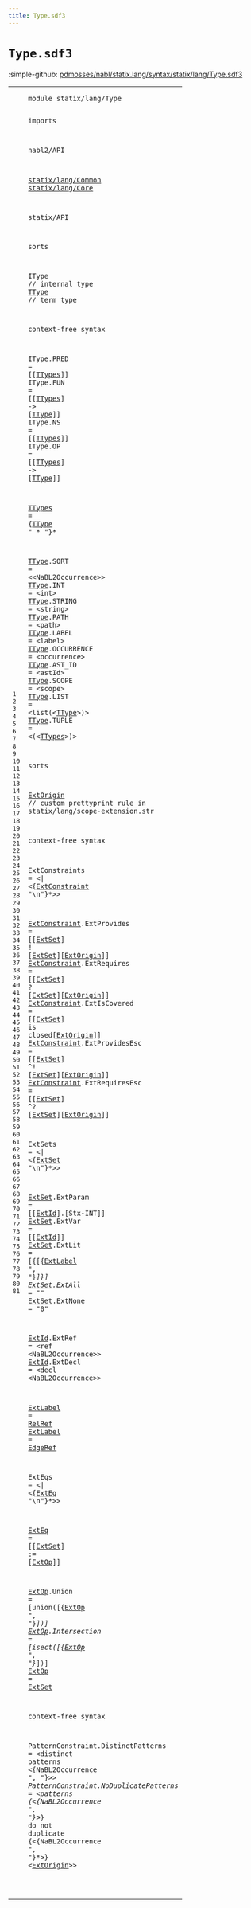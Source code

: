 ```yaml
---
title: Type.sdf3
---
```


# `Type.sdf3`

:simple-github: [pdmosses/nabl/statix.lang/syntax/statix/lang/Type.sdf3]

[pdmosses/nabl/statix.lang/syntax/statix/lang/Type.sdf3]: https://github.com/pdmosses/nabl/blob/master/statix.lang/syntax/statix/lang/Type.sdf3 "The source file on GitHub"

<div class="sdf3"><table class="highlighttable"><tbody><tr><td class="linenos"><div class="linenodiv"><pre><span></span>1
2
3
4
5
6
7
8
9
10
11
12
13
14
15
16
17
18
19
20
21
22
23
24
25
26
27
28
29
30
31
32
33
34
35
36
37
38
39
40
41
42
43
44
45
46
47
48
49
50
51
52
53
54
55
56
57
58
59
60
61
62
63
64
65
66
67
68
69
70
71
72
73
74
75
76
77
78
79
80
81
</pre></div></td>
<td class="code"><pre><code><span class="keyword">module</span> <span id="statix/lang/Type_7_23" title="Not referenced locally, nor via imports">statix/lang/Type</span>

<span class="keyword">imports</span>

  <span title="External reference">nabl2/API</span>

  <a href="../Common.sdf3#statix/lang/Common_7_25" id="statix/lang/Common_49_67" title="Defined at ../Common.sdf3 line 1">statix/lang/Common</a>
  <a href="../Core.sdf3#statix/lang/Core_7_23" id="statix/lang/Core_70_86" title="Defined at ../Core.sdf3 line 1">statix/lang/Core</a>

  <span title="External reference">statix/API</span>

<span class="keyword">sorts</span>

  <span id="IType_111_116" title="Not referenced locally, nor via imports">IType</span> <span class="layout">// internal type</span>
  <a href="#TType_606_611" id="TType_136_141" title="Referenced at line 34">TType</a> <span class="layout">// term type</span>

<span class="keyword">context-free syntax</span>

  <span id="IType_179_184" title="Not referenced locally, nor via imports">IType</span>.<span class="cons_Constructor"><span id="PRED_185_189" title="Not referenced locally, nor via imports">PRED</span></span> = [[<a href="#TTypes_306_312" id="TTypes_194_200" title="Defined at line 24">TTypes</a>]]
  <span id="IType_205_210" title="Not referenced locally, nor via imports">IType</span>.<span class="cons_Constructor"><span id="FUN_211_214" title="Not referenced locally, nor via imports">FUN</span></span>  = [[<a href="#TTypes_306_312" id="TTypes_220_226" title="Defined at line 24">TTypes</a>] <span class="cons_String">-&gt;</span> [<a href="#TType_136_141" id="TType_232_237" title="Defined at line 15, 26, 27, 28, 29, 30, 31, 32, 33, 34, 35">TType</a>]]
  <span id="IType_242_247" title="Not referenced locally, nor via imports">IType</span>.<span class="cons_Constructor"><span id="NS_248_250" title="Not referenced locally, nor via imports">NS</span></span>   = [[<a href="#TTypes_306_312" id="TTypes_257_263" title="Defined at line 24">TTypes</a>]]
  <span id="IType_268_273" title="Not referenced locally, nor via imports">IType</span>.<span class="cons_Constructor"><span id="OP_274_276" title="Not referenced locally, nor via imports">OP</span></span>   = [[<a href="#TTypes_306_312" id="TTypes_283_289" title="Defined at line 24">TTypes</a>] <span class="cons_String">-&gt;</span> [<a href="#TType_136_141" id="TType_295_300" title="Defined at line 15, 26, 27, 28, 29, 30, 31, 32, 33, 34, 35">TType</a>]]

  <a href="#TTypes_639_645" id="TTypes_306_312" title="Referenced at line 35">TTypes</a> = {<a href="#TType_136_141" id="TType_316_321" title="Defined at line 15, 26, 27, 28, 29, 30, 31, 32, 33, 34, 35">TType</a> <span class="cons_Lit">" * "</span>}*

  <a href="#TType_606_611" id="TType_333_338" title="Referenced at line 34">TType</a>.<span class="cons_Constructor"><span id="SORT_339_343" title="Not referenced locally, nor via imports">SORT</span></span>       = &lt;&lt;<span title="External reference">NaBL2Occurrence</span>&gt;&gt;
  <a href="#TType_606_611" id="TType_374_379" title="Referenced at line 34">TType</a>.<span class="cons_Constructor"><span id="INT_380_383" title="Not referenced locally, nor via imports">INT</span></span>        = &lt;<span class="cons_String">int</span>&gt;
  <a href="#TType_606_611" id="TType_401_406" title="Referenced at line 34">TType</a>.<span class="cons_Constructor"><span id="STRING_407_413" title="Not referenced locally, nor via imports">STRING</span></span>     = &lt;<span class="cons_String">string</span>&gt;
  <a href="#TType_606_611" id="TType_431_436" title="Referenced at line 34">TType</a>.<span class="cons_Constructor"><span id="PATH_437_441" title="Not referenced locally, nor via imports">PATH</span></span>       = &lt;<span class="cons_String">path</span>&gt;
  <a href="#TType_606_611" id="TType_459_464" title="Referenced at line 34">TType</a>.<span class="cons_Constructor"><span id="LABEL_465_470" title="Not referenced locally, nor via imports">LABEL</span></span>      = &lt;<span class="cons_String">label</span>&gt;
  <a href="#TType_606_611" id="TType_488_493" title="Referenced at line 34">TType</a>.<span class="cons_Constructor"><span id="OCCURRENCE_494_504" title="Not referenced locally, nor via imports">OCCURRENCE</span></span> = &lt;<span class="cons_String">occurrence</span>&gt;
  <a href="#TType_606_611" id="TType_522_527" title="Referenced at line 34">TType</a>.<span class="cons_Constructor"><span id="AST_ID_528_534" title="Not referenced locally, nor via imports">AST_ID</span></span>     = &lt;<span class="cons_String">astId</span>&gt;
  <a href="#TType_606_611" id="TType_551_556" title="Referenced at line 34">TType</a>.<span class="cons_Constructor"><span id="SCOPE_557_562" title="Not referenced locally, nor via imports">SCOPE</span></span>      = &lt;<span class="cons_String">scope</span>&gt;
  <a href="#TType_606_611" id="TType_580_585" title="Referenced at line 34">TType</a>.<span class="cons_Constructor"><span id="LIST_586_590" title="Not referenced locally, nor via imports">LIST</span></span>       = &lt;<span class="cons_String">list(</span>&lt;<a href="#TType_136_141" id="TType_606_611" title="Defined at line 15, 26, 27, 28, 29, 30, 31, 32, 33, 34, 35">TType</a>&gt;<span class="cons_String">)</span>&gt;
  <a href="#TType_606_611" id="TType_617_622" title="Referenced at line 34">TType</a>.<span class="cons_Constructor"><span id="TUPLE_623_628" title="Not referenced locally, nor via imports">TUPLE</span></span>      = &lt;<span class="cons_String">(</span>&lt;<a href="#TTypes_306_312" id="TTypes_639_645" title="Defined at line 24">TTypes</a>&gt;<span class="cons_String">)</span>&gt;

<span class="keyword">sorts</span>

  <a href="#ExtOrigin_1882_1891" id="ExtOrigin_659_668" title="Referenced at line 81">ExtOrigin</a> <span class="layout">// custom prettyprint rule in statix/lang/scope-extension.str</span>

<span class="keyword">context-free syntax</span>

  <span id="ExtConstraints_755_769" title="Not referenced locally, nor via imports">ExtConstraints</span> = &lt;<span class="cons_String">|</span> &lt;{<a href="#ExtConstraint_803_816" id="ExtConstraint_777_790" title="Defined at line 45, 46, 47, 48, 49">ExtConstraint</a> <span class="cons_Lit">"\n"</span>}*&gt;&gt;

  <a href="#ExtConstraint_777_790" id="ExtConstraint_803_816" title="Referenced at line 43">ExtConstraint</a>.<span class="cons_Constructor"><span id="ExtProvides_817_828" title="Not referenced locally, nor via imports">ExtProvides</span></span>  = [[<a href="#ExtSet_1166_1172" id="ExtSet_834_840" title="Defined at line 54, 55, 56, 57, 58">ExtSet</a>] <span class="cons_String">!</span> [<a href="#ExtSet_1166_1172" id="ExtSet_845_851" title="Defined at line 54, 55, 56, 57, 58">ExtSet</a>][<a href="#ExtOrigin_659_668" id="ExtOrigin_853_862" title="Defined at line 39">ExtOrigin</a>]]
  <a href="#ExtConstraint_777_790" id="ExtConstraint_867_880" title="Referenced at line 43">ExtConstraint</a>.<span class="cons_Constructor"><span id="ExtRequires_881_892" title="Not referenced locally, nor via imports">ExtRequires</span></span>  = [[<a href="#ExtSet_1166_1172" id="ExtSet_898_904" title="Defined at line 54, 55, 56, 57, 58">ExtSet</a>] <span class="cons_String">?</span> [<a href="#ExtSet_1166_1172" id="ExtSet_909_915" title="Defined at line 54, 55, 56, 57, 58">ExtSet</a>][<a href="#ExtOrigin_659_668" id="ExtOrigin_917_926" title="Defined at line 39">ExtOrigin</a>]]
  <a href="#ExtConstraint_777_790" id="ExtConstraint_931_944" title="Referenced at line 43">ExtConstraint</a>.<span class="cons_Constructor"><span id="ExtIsCovered_945_957" title="Not referenced locally, nor via imports">ExtIsCovered</span></span> = [[<a href="#ExtSet_1166_1172" id="ExtSet_962_968" title="Defined at line 54, 55, 56, 57, 58">ExtSet</a>] <span class="cons_String">is</span> <span class="cons_String">closed</span>[<a href="#ExtOrigin_659_668" id="ExtOrigin_980_989" title="Defined at line 39">ExtOrigin</a>]]
  <a href="#ExtConstraint_777_790" id="ExtConstraint_994_1007" title="Referenced at line 43">ExtConstraint</a>.<span class="cons_Constructor"><span id="ExtProvidesEsc_1008_1022" title="Not referenced locally, nor via imports">ExtProvidesEsc</span></span>  = [[<a href="#ExtSet_1166_1172" id="ExtSet_1028_1034" title="Defined at line 54, 55, 56, 57, 58">ExtSet</a>] <span class="cons_String">^!</span> [<a href="#ExtSet_1166_1172" id="ExtSet_1040_1046" title="Defined at line 54, 55, 56, 57, 58">ExtSet</a>][<a href="#ExtOrigin_659_668" id="ExtOrigin_1048_1057" title="Defined at line 39">ExtOrigin</a>]]
  <a href="#ExtConstraint_777_790" id="ExtConstraint_1062_1075" title="Referenced at line 43">ExtConstraint</a>.<span class="cons_Constructor"><span id="ExtRequiresEsc_1076_1090" title="Not referenced locally, nor via imports">ExtRequiresEsc</span></span>  = [[<a href="#ExtSet_1166_1172" id="ExtSet_1096_1102" title="Defined at line 54, 55, 56, 57, 58">ExtSet</a>] <span class="cons_String">^?</span> [<a href="#ExtSet_1166_1172" id="ExtSet_1108_1114" title="Defined at line 54, 55, 56, 57, 58">ExtSet</a>][<a href="#ExtOrigin_659_668" id="ExtOrigin_1116_1125" title="Defined at line 39">ExtOrigin</a>]]


  <span id="ExtSets_1132_1139" title="Not referenced locally, nor via imports">ExtSets</span> = &lt;<span class="cons_String">|</span> &lt;{<a href="#ExtSet_1166_1172" id="ExtSet_1147_1153" title="Defined at line 54, 55, 56, 57, 58">ExtSet</a> <span class="cons_Lit">"\n"</span>}*&gt;&gt;

  <a href="#ExtSet_1642_1648" id="ExtSet_1166_1172" title="Referenced at line 76">ExtSet</a>.<span class="cons_Constructor"><span id="ExtParam_1173_1181" title="Not referenced locally, nor via imports">ExtParam</span></span> = [[<a href="#ExtId_1329_1334" id="ExtId_1186_1191" title="Defined at line 61, 62">ExtId</a>]<span class="cons_String">.</span>[<span title="External reference">Stx-INT</span>]]
  <a href="#ExtSet_1642_1648" id="ExtSet_1206_1212" title="Referenced at line 76">ExtSet</a>.<span class="cons_Constructor"><span id="ExtVar_1213_1219" title="Not referenced locally, nor via imports">ExtVar</span></span>   = [[<a href="#ExtId_1329_1334" id="ExtId_1226_1231" title="Defined at line 61, 62">ExtId</a>]]
  <a href="#ExtSet_1642_1648" id="ExtSet_1236_1242" title="Referenced at line 76">ExtSet</a>.<span class="cons_Constructor"><span id="ExtLit_1243_1249" title="Not referenced locally, nor via imports">ExtLit</span></span>   = [<span class="cons_String">{</span>[{<a href="#ExtLabel_1416_1424" id="ExtLabel_1258_1266" title="Defined at line 65, 66">ExtLabel</a> <span class="cons_Lit">", "</span>}*]<span class="cons_String">}</span>]
  <a href="#ExtSet_1642_1648" id="ExtSet_1279_1285" title="Referenced at line 76">ExtSet</a>.<span class="cons_Constructor"><span id="ExtAll_1286_1292" title="Not referenced locally, nor via imports">ExtAll</span></span>   = <span class="cons_Lit">"*"</span>
  <a href="#ExtSet_1642_1648" id="ExtSet_1303_1309" title="Referenced at line 76">ExtSet</a>.<span class="cons_Constructor"><span id="ExtNone_1310_1317" title="Not referenced locally, nor via imports">ExtNone</span></span>  = <span class="cons_Lit">"0"</span>


  <a href="#ExtId_1226_1231" id="ExtId_1329_1334" title="Referenced at line 55">ExtId</a>.<span class="cons_Constructor"><span id="ExtRef_1335_1341" title="Not referenced locally, nor via imports">ExtRef</span></span>  = &lt;<span class="cons_String">ref</span> &lt;<span title="External reference">NaBL2Occurrence</span>&gt;&gt;
  <a href="#ExtId_1226_1231" id="ExtId_1371_1376" title="Referenced at line 55">ExtId</a>.<span class="cons_Constructor"><span id="ExtDecl_1377_1384" title="Not referenced locally, nor via imports">ExtDecl</span></span> = &lt;<span class="cons_String">decl</span> &lt;<span title="External reference">NaBL2Occurrence</span>&gt;&gt;


  <a href="#ExtLabel_1258_1266" id="ExtLabel_1416_1424" title="Referenced at line 56">ExtLabel</a> = <a href="../Core.sdf3#RelRef_3522_3528" id="RelRef_1427_1433" title="Defined at ../Core.sdf3 line 165">RelRef</a>
  <a href="#ExtLabel_1258_1266" id="ExtLabel_1436_1444" title="Referenced at line 56">ExtLabel</a> = <a href="../Core.sdf3#EdgeRef_4215_4222" id="EdgeRef_1447_1454" title="Defined at ../Core.sdf3 line 198, 199">EdgeRef</a>


  <span id="ExtEqs_1459_1465" title="Not referenced locally, nor via imports">ExtEqs</span> = &lt;<span class="cons_String">|</span> &lt;{<a href="#ExtEq_1491_1496" id="ExtEq_1473_1478" title="Defined at line 71">ExtEq</a> <span class="cons_Lit">"\n"</span>}*&gt;&gt;

  <a href="#ExtEq_1473_1478" id="ExtEq_1491_1496" title="Referenced at line 69">ExtEq</a> = [[<a href="#ExtSet_1166_1172" id="ExtSet_1501_1507" title="Defined at line 54, 55, 56, 57, 58">ExtSet</a>] <span class="cons_String">:=</span> [<a href="#ExtOp_1525_1530" id="ExtOp_1513_1518" title="Defined at line 74, 75, 76">ExtOp</a>]]


  <a href="#ExtOp_1603_1608" id="ExtOp_1525_1530" title="Referenced at line 75">ExtOp</a>.<span class="cons_Constructor"><span id="Union_1531_1536" title="Not referenced locally, nor via imports">Union</span></span>        = [<span class="cons_String">union(</span>[{<a href="#ExtOp_1525_1530" id="ExtOp_1555_1560" title="Defined at line 74, 75, 76">ExtOp</a> <span class="cons_Lit">", "</span>}*]<span class="cons_String">)</span>]
  <a href="#ExtOp_1603_1608" id="ExtOp_1573_1578" title="Referenced at line 75">ExtOp</a>.<span class="cons_Constructor"><span id="Intersection_1579_1591" title="Not referenced locally, nor via imports">Intersection</span></span> = [<span class="cons_String">isect(</span>[{<a href="#ExtOp_1525_1530" id="ExtOp_1603_1608" title="Defined at line 74, 75, 76">ExtOp</a> <span class="cons_Lit">", "</span>}*]<span class="cons_String">)</span>]
  <a href="#ExtOp_1603_1608" id="ExtOp_1621_1626" title="Referenced at line 75">ExtOp</a>              = <a href="#ExtSet_1166_1172" id="ExtSet_1642_1648" title="Defined at line 54, 55, 56, 57, 58">ExtSet</a>

<span class="keyword">context-free syntax</span>

  <span id="PatternConstraint_1673_1690" title="Not referenced locally, nor via imports">PatternConstraint</span>.<span class="cons_Constructor"><span id="DistinctPatterns_1691_1707" title="Not referenced locally, nor via imports">DistinctPatterns</span></span> = &lt;<span class="cons_String">distinct</span> <span class="cons_String">patterns</span> &lt;{<span title="External reference">NaBL2Occurrence</span> <span class="cons_Lit">", "</span>}*&gt;&gt;
  <span id="PatternConstraint_1758_1775" title="Not referenced locally, nor via imports">PatternConstraint</span>.<span class="cons_Constructor"><span id="NoDuplicatePatterns_1776_1795" title="Not referenced locally, nor via imports">NoDuplicatePatterns</span></span> = &lt;<span class="cons_String">patterns</span> <span class="cons_String">{</span>&lt;{<span title="External reference">NaBL2Occurrence</span> <span class="cons_Lit">", "</span>}*&gt;<span class="cons_String">}</span> <span class="cons_String">do</span> <span class="cons_String">not</span> <span class="cons_String">duplicate</span> <span class="cons_String">{</span>&lt;{<span title="External reference">NaBL2Occurrence</span> <span class="cons_Lit">", "</span>}*&gt;<span class="cons_String">}</span> &lt;<a href="#ExtOrigin_659_668" id="ExtOrigin_1882_1891" title="Defined at line 39">ExtOrigin</a>&gt;&gt;

</code></pre></td></tr></tbody></table></div>